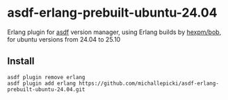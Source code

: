 # asdf-erlang-prebuilt-ubuntu-24.04

Erlang plugin for [asdf](https://github.com/asdf-vm/asdf) version manager, using Erlang builds by [hexpm/bob](https://github.com/hexpm/bob), for ubuntu versions from 24.04 to 25.10

## Install

```
asdf plugin remove erlang
asdf plugin add erlang https://github.com/michallepicki/asdf-erlang-prebuilt-ubuntu-24.04.git
```
